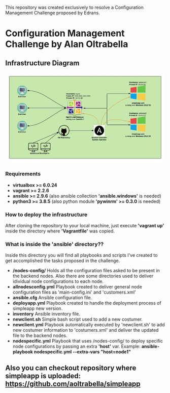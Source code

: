 This repository was created exclusively to resolve a Configuration Management Challenge proposed by Edrans.
# Configuration Management Challenge by Alan Oltrabella

## Infrastructure Diagram
![alt text](simpleapp_infra.jpeg)
### Requirements
- **virtualbox >= 6.0.24**
- **vagrant >= 2.2.6**
- **ansible >= 2.9.6** (also ansible collection **'ansible.windows'** is needed)
- **python3 >= 3.8.5** (also python module **'pywinrm' >= 0.3.0** is needed)

### How to deploy the infrastructure

After cloning the repository to your local machine, just execute **'vagrant up'** inside the directory where **'Vagrantfile'** was copied.

### What is inside the 'ansible' directory??

Inside this directory you will find all playbooks and scripts I've created to get accomplished the tasks proposed in the challenge.

- **/nodes-config/** Holds all the configuration files asked to be present in the backend nodes. Also there are some directories used to deliver idividual node configurations to each node.
- **allnodesconfig.yml** Playbook created to deliver general node configuration files as 'main-config.ini' and 'customers.xml'
-  **ansible.cfg** Ansible configuration file.
-  **deployapp.yml** Playbook created to handle the deployment process of simpleapp new version.
-  **inventory** Ansible inventory file.
-  **newclient.sh** Simple bash script used to add a new costumer.
-  **newclient.yml** Playbook automatically executed by 'newclient.sh' to add new costumer information to 'costumers.xml' and deliver the updated file to the backend nodes.
-  **nodespecific.yml** Playbook that uses /nodes-config/ to deploy specific node configurations by passing an extra **'host'** var. Example: **ansible-playbook nodespecific.yml --extra-vars "host=node1"**

## Also you can checkout repository where simpleapp is uploaded: https://github.com/aoltrabella/simpleapp